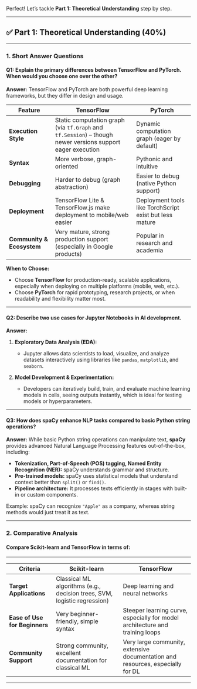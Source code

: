 Perfect! Let’s tackle **Part 1: Theoretical Understanding** step by step.

---

## ✅ **Part 1: Theoretical Understanding (40%)**

---

### **1. Short Answer Questions**

#### **Q1: Explain the primary differences between TensorFlow and PyTorch. When would you choose one over the other?**

**Answer:**
TensorFlow and PyTorch are both powerful deep learning frameworks, but they differ in design and usage.

| Feature                   | TensorFlow                                                                                                 | PyTorch                                                 |
| ------------------------- | ---------------------------------------------------------------------------------------------------------- | ------------------------------------------------------- |
| **Execution Style**       | Static computation graph (via `tf.Graph` and `tf.Session`) – though newer versions support eager execution | Dynamic computation graph (eager by default)            |
| **Syntax**                | More verbose, graph-oriented                                                                               | Pythonic and intuitive                                  |
| **Debugging**             | Harder to debug (graph abstraction)                                                                        | Easier to debug (native Python support)                 |
| **Deployment**            | TensorFlow Lite & TensorFlow\.js make deployment to mobile/web easier                                      | Deployment tools like TorchScript exist but less mature |
| **Community & Ecosystem** | Very mature, strong production support (especially in Google products)                                     | Popular in research and academia                        |

**When to Choose:**

* Choose **TensorFlow** for production-ready, scalable applications, especially when deploying on multiple platforms (mobile, web, etc.).
* Choose **PyTorch** for rapid prototyping, research projects, or when readability and flexibility matter most.

---

#### **Q2: Describe two use cases for Jupyter Notebooks in AI development.**

**Answer:**

1. **Exploratory Data Analysis (EDA):**

   * Jupyter allows data scientists to load, visualize, and analyze datasets interactively using libraries like `pandas`, `matplotlib`, and `seaborn`.

2. **Model Development & Experimentation:**

   * Developers can iteratively build, train, and evaluate machine learning models in cells, seeing outputs instantly, which is ideal for testing models or hyperparameters.

---

#### **Q3: How does spaCy enhance NLP tasks compared to basic Python string operations?**

**Answer:**
While basic Python string operations can manipulate text, **spaCy** provides advanced Natural Language Processing features out-of-the-box, including:

* **Tokenization, Part-of-Speech (POS) tagging, Named Entity Recognition (NER):** spaCy understands grammar and structure.
* **Pre-trained models:** spaCy uses statistical models that understand context better than `split()` or `find()`.
* **Pipeline architecture:** It processes texts efficiently in stages with built-in or custom components.

Example: spaCy can recognize `"Apple"` as a company, whereas string methods would just treat it as text.

---

### **2. Comparative Analysis**

#### **Compare Scikit-learn and TensorFlow in terms of:**

---

| Criteria                      | **Scikit-learn**                                                         | **TensorFlow**                                                                 |
| ----------------------------- | ------------------------------------------------------------------------ | ------------------------------------------------------------------------------ |
| **Target Applications**       | Classical ML algorithms (e.g., decision trees, SVM, logistic regression) | Deep learning and neural networks                                              |
| **Ease of Use for Beginners** | Very beginner-friendly, simple syntax                                    | Steeper learning curve, especially for model architecture and training loops   |
| **Community Support**         | Strong community, excellent documentation for classical ML               | Very large community, extensive documentation and resources, especially for DL |

---


